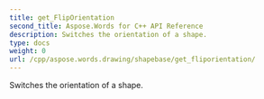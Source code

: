 ```yaml
---
title: get_FlipOrientation
second_title: Aspose.Words for C++ API Reference
description: Switches the orientation of a shape. 
type: docs
weight: 0
url: /cpp/aspose.words.drawing/shapebase/get_fliporientation/
---
```


Switches the orientation of a shape. 

